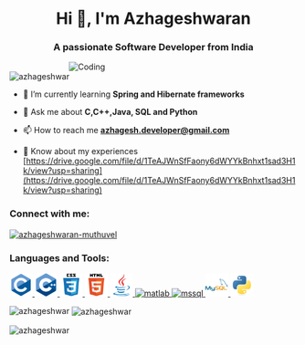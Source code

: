 
<h1 align="center">Hi 👋, I'm Azhageshwaran</h1>
<h3 align="center">A passionate Software Developer from India</h3>
<img align="right" alt="Coding" width="400" src="https://cdn.dribbble.com/users/1162077/screenshots/3848914/programmer.gif">
<p align="left"> <img src="https://komarev.com/ghpvc/?username=azhageshwar&label=Profile%20views&color=0e75b6&style=flat" alt="azhageshwar" /> </p>

- 🌱 I’m currently learning **Spring and Hibernate frameworks**

- 💬 Ask me about **C,C++,Java, SQL and Python**

- 📫 How to reach me **azhagesh.developer@gmail.com**

- 📄 Know about my experiences [https://drive.google.com/file/d/1TeAJWnSfFaony6dWYYkBnhxt1sad3H1k/view?usp=sharing](https://drive.google.com/file/d/1TeAJWnSfFaony6dWYYkBnhxt1sad3H1k/view?usp=sharing)

<h3 align="left">Connect with me:</h3>
<p align="left">
<a href="https://linkedin.com/in/azhageshwaran-muthuvel" target="blank"><img align="center" src="https://raw.githubusercontent.com/rahuldkjain/github-profile-readme-generator/master/src/images/icons/Social/linked-in-alt.svg" alt="azhageshwaran-muthuvel" height="30" width="40" /></a>
</p>

<h3 align="left">Languages and Tools:</h3>
<p align="left"> <a href="https://www.cprogramming.com/" target="_blank" rel="noreferrer"> <img src="https://raw.githubusercontent.com/devicons/devicon/master/icons/c/c-original.svg" alt="c" width="40" height="40"/> </a> <a href="https://www.w3schools.com/cpp/" target="_blank" rel="noreferrer"> <img src="https://raw.githubusercontent.com/devicons/devicon/master/icons/cplusplus/cplusplus-original.svg" alt="cplusplus" width="40" height="40"/> </a> <a href="https://www.w3schools.com/css/" target="_blank" rel="noreferrer"> <img src="https://raw.githubusercontent.com/devicons/devicon/master/icons/css3/css3-original-wordmark.svg" alt="css3" width="40" height="40"/> </a> <a href="https://www.w3.org/html/" target="_blank" rel="noreferrer"> <img src="https://raw.githubusercontent.com/devicons/devicon/master/icons/html5/html5-original-wordmark.svg" alt="html5" width="40" height="40"/> </a> <a href="https://www.java.com" target="_blank" rel="noreferrer"> <img src="https://raw.githubusercontent.com/devicons/devicon/master/icons/java/java-original.svg" alt="java" width="40" height="40"/> </a> <a href="https://www.mathworks.com/" target="_blank" rel="noreferrer"> <img src="https://upload.wikimedia.org/wikipedia/commons/2/21/Matlab_Logo.png" alt="matlab" width="40" height="40"/> </a> <a href="https://www.microsoft.com/en-us/sql-server" target="_blank" rel="noreferrer"> <img src="https://www.svgrepo.com/show/303229/microsoft-sql-server-logo.svg" alt="mssql" width="40" height="40"/> </a> <a href="https://www.mysql.com/" target="_blank" rel="noreferrer"> <img src="https://raw.githubusercontent.com/devicons/devicon/master/icons/mysql/mysql-original-wordmark.svg" alt="mysql" width="40" height="40"/> </a> <a href="https://www.python.org" target="_blank" rel="noreferrer"> <img src="https://raw.githubusercontent.com/devicons/devicon/master/icons/python/python-original.svg" alt="python" width="40" height="40"/> </a> </p>

<p><img align="left" src="https://github-readme-stats.vercel.app/api/top-langs?username=azhageshwar&show_icons=true&locale=en&layout=compact" alt="azhageshwar" /></p>

<p>&nbsp;<img align="center" src="https://github-readme-stats.vercel.app/api?username=azhageshwar&show_icons=true&locale=en" alt="azhageshwar" /></p>

<p><img align="center" src="https://github-readme-streak-stats.herokuapp.com/?user=azhageshwar&" alt="azhageshwar" /></p>
